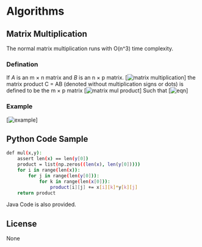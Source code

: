 # Algorithms
## Matrix Multiplication 
The normal matrix multiplication runs with O(n^3) time complexity. 
### Defination 
If *A* is an m × n matrix and *B* is an n × p matrix.
[![matrix multiplication](https://wikimedia.org/api/rest_v1/media/math/render/svg/9196c0c24ad20c3b18582bc78785fa405d91c7c3)]
the matrix product C = AB (denoted without multiplication signs or dots) is defined to be the m × p matrix
[![matrix mul product](https://wikimedia.org/api/rest_v1/media/math/render/svg/7d3ce5d06e84e1a8575ce6f1d47a90d006baf628)]
Such that
[![eqn](https://wikimedia.org/api/rest_v1/media/math/render/svg/ee372c649dea0a05bf1ace77c9d6faf051d9cc8d)]
### Example
[![example](https://www.mathwarehouse.com/algebra/matrix/images/matrix-multiplication/dimensions-of-product-matrix-v2.webp)]

## Python Code Sample

```sh
def mul(x,y):	
	assert len(x) == len(y[0])
	product = list(np.zeros((len(x), len(y[0]))))
	for i in range(len(x)):
		for j in range(len(y[0])):
			for k in range(len(x[0])):
				product[i][j] += x[i][k]*y[k][j]
	return product
```

Java Code is also provided.

License
----

None

